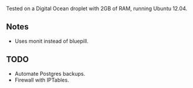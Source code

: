 Tested on a Digital Ocean droplet with 2GB of RAM, running Ubuntu 12.04.

Notes
-----

* Uses monit instead of bluepill.

TODO
----

* Automate Postgres backups.
* Firewall with IPTables.
